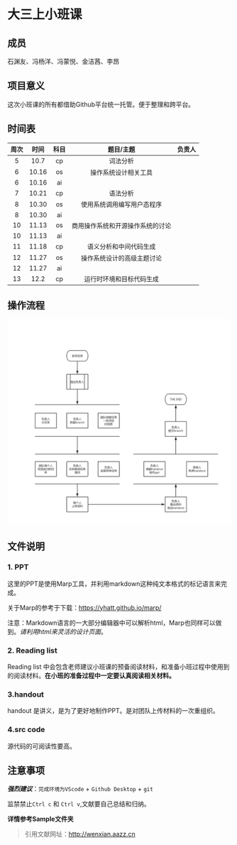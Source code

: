 # 大三上小班课

## 成员

石渊友、冯杨洋、冯蒙悦、金洁茜、李昂

## 项目意义

这次小班课的所有都借助Github平台统一托管。便于整理和跨平台。

## 时间表

| 周次 | 时间  | 科目 |            题目/主题             | 负责人 |
| :--: | :---: | :--: | :------------------------------: | :----: |
|  5   | 10.7  |  cp  |             词法分析             |        |
|  6   | 10.16 |  os  |       操作系统设计相关⼯具       |        |
|  6   | 10.16 |  ai  |                                  |        |
|  7   | 10.21 |  cp  |             语法分析             |        |
|  8   | 10.30 |  os  |    使用系统调用编写用户态程序    |        |
|  8   | 10.30 |  ai  |                                  |        |
|  10  | 11.13 |  os  | 商用操作系统和开源操作系统的讨论 |        |
|  10  | 11.13 |  ai  |                                  |        |
|  11  | 11.18 |  cp  |      语义分析和中间代码生成      |        |
|  12  | 11.27 |  os  |    操作系统设计的⾼级主题讨论    |        |
|  12  | 11.27 |  ai  |                                  |        |
|  13  | 12.2  |  cp  |     运行时环境和目标代码生成     |        |

## 操作流程

![pic/flow.jpg](pic/flow.jpg)

## 文件说明

### 1. PPT

这里的PPT是使用Marp工具，并利用markdown这种纯文本格式的标记语言来完成。

关于Marp的参考于下载：https://yhatt.github.io/marp/

注意：Markdown语言的一大部分编辑器中可以解析html，Marp也同样可以做到。*请利用html来灵活的设计页面*。

### 2. Reading list

Reading list 中会包含老师建议小班课的预备阅读材料，和准备小班过程中使用到的阅读材料。**在小班的准备过程中一定要认真阅读相关材料。**

### 3.handout

handout 是讲义，是为了更好地制作PPT。是对团队上传材料的一次重组织。

### 4.src code

源代码的可阅读性要高。

## 注意事项

***强烈建议***：`完成环境为VScode` + `Github Desktop` + `git`

监禁禁止`Ctrl c` 和 `Ctrl v`,文献要自己总结和归纳。

**详情参考Sample文件夹**

> 引用文献网址：http://wenxian.aazz.cn